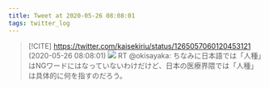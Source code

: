 ```yaml
---
title: Tweet at 2020-05-26 08:08:01
tags: twitter_log
---
```


> [!CITE] https://twitter.com/kaisekiriu/status/1265057060120453121 (2020-05-26 08:08:01)
> ![](https://twitter.com/kaisekiriu/status/1265057060120453121)
> RT @okisayaka: ちなみに日本語では「人種」はNGワードにはなっていないわけだけど、日本の医療界隈では「人種」は具体的に何を指すのだろう。
